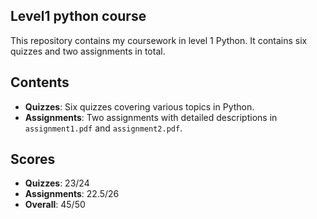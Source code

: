 ## Level1 python course

This repository contains my coursework in level 1 Python. It contains six quizzes and two assignments in total.

## Contents

- **Quizzes**: Six quizzes covering various topics in Python.
- **Assignments**: Two assignments with detailed descriptions in `assignment1.pdf` and `assignment2.pdf`.

## Scores

- **Quizzes**: 23/24
- **Assignments**: 22.5/26
- **Overall**: 45/50

